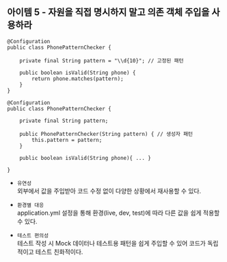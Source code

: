 ## 아이템 5 - 자원을 직접 명시하지 말고 의존 객체 주입을 사용하라

```
@Configuration
public class PhonePatternChecker {

    private final String pattern = "\\d{10}"; // 고정된 패턴

    public boolean isValid(String phone) {
        return phone.matches(pattern);
    }
}

@Configuration
public class PhonePatternChecker {

    private final String pattern;

    public PhonePatternChecker(String pattern) { // 생성자 패턴
        this.pattern = pattern;
    }

    public boolean isValid(String phone){ ... }

}
```

-   `유연성`  
    외부에서 값을 주입받아 코드 수정 없이 다양한 상황에서 재사용할 수 있다.

-   `환경별 대응`  
    application.yml 설정을 통해 환경(live, dev, test)에 따라 다른 값을 쉽게 적용할 수 있다.

-   `테스트 편의성`  
    테스트 작성 시 Mock 데이터나 테스트용 패턴을 쉽게 주입할 수 있어 코드가 독립적이고 테스트 친화적이다.
